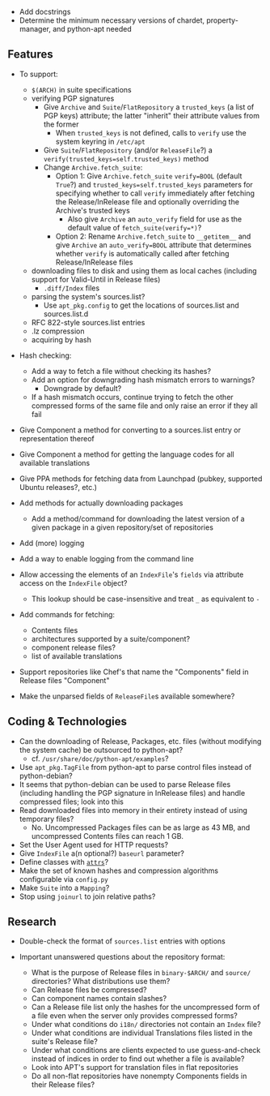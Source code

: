 - Add docstrings
- Determine the minimum necessary versions of chardet, property-manager, and
  python-apt needed

Features
--------
- To support:
    - `$(ARCH)` in suite specifications
    - verifying PGP signatures
        - Give `Archive` and `Suite`/`FlatRepository` a `trusted_keys` (a list
          of PGP keys) attribute; the latter "inherit" their attribute values
          from the former
            - When `trusted_keys` is not defined, calls to `verify` use the
              system keyring in `/etc/apt`
        - Give `Suite`/`FlatRepository` (and/or `ReleaseFile`?) a
          `verify(trusted_keys=self.trusted_keys)` method
        - Change `Archive.fetch_suite`:
            - Option 1: Give `Archive.fetch_suite` `verify=BOOL` (default
              `True`?) and `trusted_keys=self.trusted_keys` parameters for
              specifying whether to call `verify` immediately after fetching
              the Release/InRelease file and optionally overriding the
              Archive's trusted keys
                - Also give `Archive` an `auto_verify` field for use as the
                  default value of `fetch_suite(verify=*)`?
            - Option 2: Rename `Archive.fetch_suite` to `__getitem__` and give
              `Archive` an `auto_verify=BOOL` attribute that determines whether
              `verify` is automatically called after fetching Release/InRelease
              files
    - downloading files to disk and using them as local caches (including
      support for Valid-Until in Release files)
        - `.diff/Index` files
    - parsing the system's sources.list?
        - Use `apt_pkg.config` to get the locations of sources.list and
          sources.list.d
    - RFC 822-style sources.list entries
    - .lz compression
    - acquiring by hash

- Hash checking:
    - Add a way to fetch a file without checking its hashes?
    - Add an option for downgrading hash mismatch errors to warnings?
        - Downgrade by default?
    - If a hash mismatch occurs, continue trying to fetch the other compressed
      forms of the same file and only raise an error if they all fail

- Give Component a method for converting to a sources.list entry or
  representation thereof
- Give Component a method for getting the language codes for all available
  translations
- Give PPA methods for fetching data from Launchpad (pubkey, supported Ubuntu
  releases?, etc.)
- Add methods for actually downloading packages
    - Add a method/command for downloading the latest version of a given
      package in a given repository/set of repositories
- Add (more) logging
- Add a way to enable logging from the command line
- Allow accessing the elements of an `IndexFile`'s `fields` via attribute
  access on the `IndexFile` object?
    - This lookup should be case-insensitive and treat `_` as equivalent to `-`
- Add commands for fetching:
    - Contents files
    - architectures supported by a suite/component?
    - component release files?
    - list of available translations
- Support repositories like Chef's that name the "Components" field in Release
  files "Component"
- Make the unparsed fields of `ReleaseFile`s available somewhere?


Coding & Technologies
---------------------
- Can the downloading of Release, Packages, etc. files (without modifying the
  system cache) be outsourced to python-apt?
    - cf. `/usr/share/doc/python-apt/examples`?
- Use `apt_pkg.TagFile` from python-apt to parse control files instead of
  python-debian?
- It seems that python-debian can be used to parse Release files (including
  handling the PGP signature in InRelease files) and handle compressed files;
  look into this
- Read downloaded files into memory in their entirety instead of using
  temporary files?
    - No.  Uncompressed Packages files can be as large as 43 MB, and
      uncompressed Contents files can reach 1 GB.
- Set the User Agent used for HTTP requests?
- Give `IndexFile` a(n optional?) `baseurl` parameter?
- Define classes with [`attrs`](https://attrs.readthedocs.io)?
- Make the set of known hashes and compression algorithms configurable via
  `config.py`
- Make `Suite` into a `Mapping`?
- Stop using `joinurl` to join relative paths?


Research
--------
- Double-check the format of `sources.list` entries with options

- Important unanswered questions about the repository format:
    - What is the purpose of Release files in `binary-$ARCH/` and `source/`
      directories?  What distributions use them?
    - Can Release files be compressed?
    - Can component names contain slashes?
    - Can a Release file list only the hashes for the uncompressed form of a
      file even when the server only provides compressed forms?
    - Under what conditions do `i18n/` directories not contain an `Index` file?
    - Under what conditions are individual Translations files listed in the
      suite's Release file?
    - Under what conditions are clients expected to use guess-and-check instead
      of indices in order to find out whether a file is available?
    - Look into APT's support for translation files in flat repositories
    - Do all non-flat repositories have nonempty Components fields in their
      Release files?
